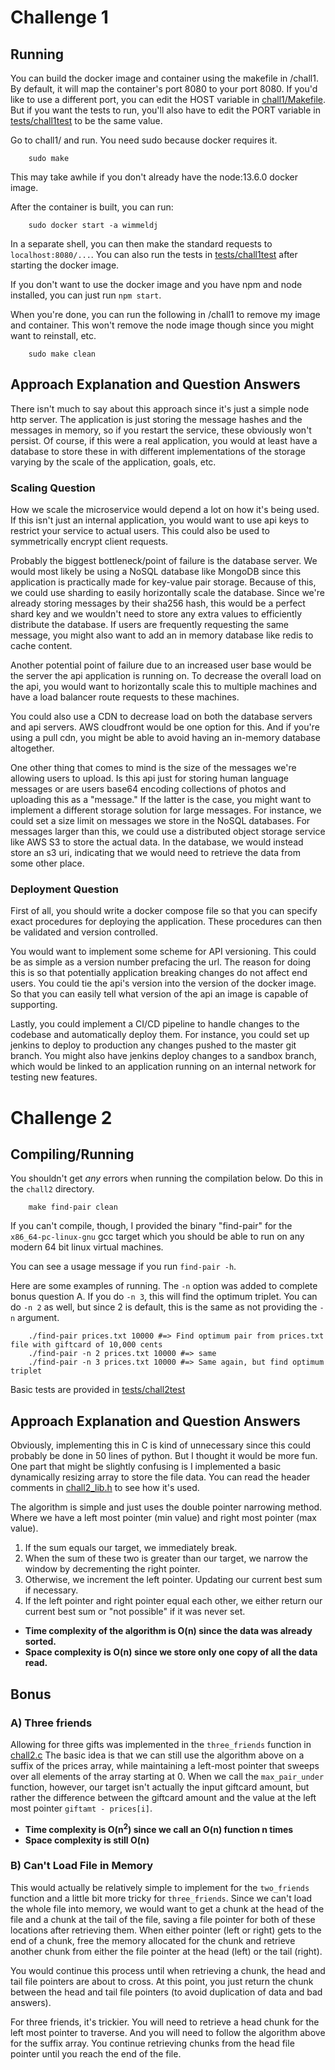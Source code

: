 # Challenge 1


## Running

You can build the docker image and container using the makefile in /chall1. By default, it will map
the container's port 8080 to your port 8080. If you'd like to use a different port, you can edit the
HOST variable in [chall1/Makefile](./chall1/Makefile). But if you want the tests to run, you'll also
have to edit the PORT variable in [tests/chall1test](./tests/chall1test) to be the same value.

Go to chall1/ and run. You need sudo because docker requires it.

```shell
    sudo make
```

This may take awhile if you don't already have the node:13.6.0 docker image.

After the container is built, you can run:

``` shell
    sudo docker start -a wimmeldj
```

In a separate shell, you can then make the standard requests to `localhost:8080/...`. You can also
run the tests in [tests/chall1test](./tests/chall1test) after starting the docker image.

If you don't want to use the docker image and you have npm and node installed, you can just run `npm
start`.

When you're done, you can run the following in /chall1 to remove my image and container. This won't
remove the node image though since you might want to reinstall, etc.

``` shell
    sudo make clean
```

## Approach Explanation and Question Answers

There isn't much to say about this approach since it's just a simple node http server. The
application is just storing the message hashes and the messages in memory, so if you restart the
service, these obviously won't persist. Of course, if this were a real application, you would at
least have a database to store these in with different implementations of the storage varying by the
scale of the application, goals, etc.


### Scaling Question

How we scale the microservice would depend a lot on how it's being used. If this isn't just an
internal application, you would want to use api keys to restrict your service to actual users. This
could also be used to symmetrically encrypt client requests.

Probably the biggest bottleneck/point of failure is the database server. We would most likely be
using a NoSQL database like MongoDB since this application is practically made for key-value pair
storage. Because of this, we could use sharding to easily horizontally scale the database. Since
we're already storing messages by their sha256 hash, this would be a perfect shard key and we
wouldn't need to store any extra values to efficiently distribute the database. If users are
frequently requesting the same message, you might also want to add an in memory database like redis
to cache content.

Another potential point of failure due to an increased user base would be the server the api
application is running on. To decrease the overall load on the api, you would want to horizontally
scale this to multiple machines and have a load balancer route requests to these machines.

You could also use a CDN to decrease load on both the database servers and api servers. AWS
cloudfront would be one option for this. And if you're using a pull cdn, you might be able to avoid
having an in-memory database altogether.

One other thing that comes to mind is the size of the messages we're allowing users to upload. Is
this api just for storing human language messages or are users base64 encoding collections of photos
and uploading this as a "message." If the latter is the case, you might want to implement a
different storage solution for large messages. For instance, we could set a size limit on messages
we store in the NoSQL databases. For messages larger than this, we could use a distributed object
storage service like AWS S3 to store the actual data. In the database, we would instead store an s3
uri, indicating that we would need to retrieve the data from some other place.


### Deployment Question

First of all, you should write a docker compose file so that you can specify exact procedures for
deploying the application. These procedures can then be validated and version controlled.

You would want to implement some scheme for API versioning. This could be as simple as a version
number prefacing the url. The reason for doing this is so that potentially application breaking
changes do not affect end users. You could tie the api's version into the version of the docker
image. So that you can easily tell what version of the api an image is capable of supporting.

Lastly, you could implement a CI/CD pipeline to handle changes to the codebase and automatically
deploy them. For instance, you could set up jenkins to deploy to production any changes pushed to
the master git branch. You might also have jenkins deploy changes to a sandbox branch, which would
be linked to an application running on an internal network for testing new features.


# Challenge 2


## Compiling/Running

You shouldn't get *any* errors when running the compilation below. Do this in the `chall2`
directory.
```shell
    make find-pair clean
```
If you can't compile, though, I provided the binary "find-pair" for the `x86_64-pc-linux-gnu` gcc
target which you should be able to run on any modern 64 bit linux virtual machines.

You can see a usage message if you run `find-pair -h`.

Here are some examples of running. The `-n` option was added to complete bonus question A. If you do
`-n 3`, this will find the optimum triplet. You can do `-n 2` as well, but since 2 is default, this
is the same as not providing the `-n` argument.
```shell
    ./find-pair prices.txt 10000 #=> Find optimum pair from prices.txt file with giftcard of 10,000 cents
    ./find-pair -n 2 prices.txt 10000 #=> same
    ./find-pair -n 3 prices.txt 10000 #=> Same again, but find optimum triplet
```

Basic tests are provided in [tests/chall2test](./tests/chall2test)

## Approach Explanation and Question Answers

Obviously, implementing this in C is kind of unnecessary since this could probably be done in 50
lines of python. But I thought it would be more fun. One part that might be slightly confusing is I
implemented a basic dynamically resizing array to store the file data. You can read the header
comments in [chall2_lib.h](./chall2/chall2_lib.h) to see how it's used.

The algorithm is simple and just uses the double pointer narrowing method. Where we have a left most
pointer (min value) and right most pointer (max value).

1.  If the sum equals our target, we immediately break.
2.  When the sum of these two is greater than our target, we narrow the window by decrementing the
    right pointer.
3.  Otherwise, we increment the left pointer. Updating our current best sum if necessary.
4.  If the left pointer and right pointer equal each other, we either return our current best sum or
    "not possible" if it was never set.

-   **Time complexity of the algorithm is O(n) since the data was already sorted.**
-   **Space complexity is O(n) since we store only one copy of all the data read.**


## Bonus


### A) Three friends

Allowing for three gifts was implemented in the `three_friends` function in
[chall2.c](./chall2/chall2.c) The basic idea is that we can still use the algorithm above on a
suffix of the prices array, while maintaining a left-most pointer that sweeps over all elements of
the array starting at 0. When we call the `max_pair_under` function, however, our target isn't
actually the input giftcard amount, but rather the difference between the giftcard amount and the
value at the left most pointer `giftamt - prices[i]`.

-   **Time complexity is O(n<sup>2</sup>) since we call an O(n) function n times**
-   **Space complexity is still O(n)**


### B) Can't Load File in Memory

This would actually be relatively simple to implement for the `two_friends` function and a little
bit more tricky for `three_friends`. Since we can't load the whole file into memory, we would want
to get a chunk at the head of the file and a chunk at the tail of the file, saving a file pointer
for both of these locations after retrieving them. When either pointer (left or right) gets to the
end of a chunk, free the memory allocated for the chunk and retrieve another chunk from either the
file pointer at the head (left) or the tail (right).

You would continue this process until when retrieving a chunk, the head and tail file pointers are
about to cross. At this point, you just return the chunk between the head and tail file pointers (to
avoid duplication of data and bad answers).

For three friends, it's trickier. You will need to retrieve a head chunk for the left most pointer
to traverse. And you will need to follow the algorithm above for the suffix array. You continue
retrieving chunks from the head file pointer until you reach the end of the file.
